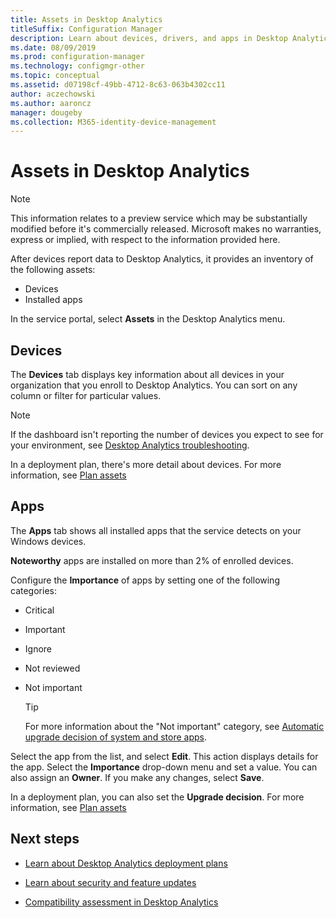 ```yaml
---
title: Assets in Desktop Analytics
titleSuffix: Configuration Manager
description: Learn about devices, drivers, and apps in Desktop Analytics.
ms.date: 08/09/2019
ms.prod: configuration-manager
ms.technology: configmgr-other
ms.topic: conceptual
ms.assetid: d07198cf-49bb-4712-8c63-063b4302cc11
author: aczechowski
ms.author: aaroncz
manager: dougeby
ms.collection: M365-identity-device-management
---
```


# Assets in Desktop Analytics

> [!Note]  
> This information relates to a preview service which may be substantially modified before it's commercially released. Microsoft makes no warranties, express or implied, with respect to the information provided here.  

After devices report data to Desktop Analytics, it provides an inventory of the following assets:

- Devices
- Installed apps  

In the service portal, select **Assets** in the Desktop Analytics menu.


## Devices

The **Devices** tab displays key information about all devices in your organization that you enroll to Desktop Analytics. You can sort on any column or filter for particular values.

> [!NOTE]  
> If the dashboard isn't reporting the number of devices you expect to see for your environment, see [Desktop Analytics troubleshooting](/sccm/desktop-analytics/troubleshooting).  

In a deployment plan, there's more detail about devices. For more information, see [Plan assets](/sccm/desktop-analytics/about-deployment-plans#plan-assets)

## Apps

The **Apps** tab shows all installed apps that the service detects on your Windows devices.

**Noteworthy** apps are installed on more than 2% of enrolled devices.

Configure the **Importance** of apps by setting one of the following categories:

- Critical
- Important
- Ignore
- Not reviewed
- Not important<!-- 3587232 -->

    > [!Tip]
    > For more information about the "Not important" category, see [Automatic upgrade decision of system and store apps](/sccm/desktop-analytics/about-deployment-plans#bkmk_plan-autoapp).

Select the app from the list, and select **Edit**. This action displays details for the app. Select the **Importance** drop-down menu and set a value. You can also assign an **Owner**. If you make any changes, select **Save**.

In a deployment plan, you can also set the **Upgrade decision**. For more information, see [Plan assets](/sccm/desktop-analytics/about-deployment-plans#plan-assets)


## Next steps

- [Learn about Desktop Analytics deployment plans](/sccm/desktop-analytics/about-deployment-plans)  

- [Learn about security and feature updates](/sccm/desktop-analytics/about-updates)  

- [Compatibility assessment in Desktop Analytics](/sccm/desktop-analytics/compat-assessment)  
